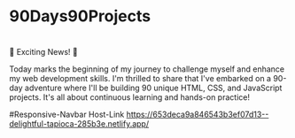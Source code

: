 # 90Days90Projects

#
🚀 Exciting News! 🚀

Today marks the beginning of my journey to challenge myself and enhance my web development skills. I'm thrilled to share that I've embarked on a 90-day adventure where I'll be building 90 unique HTML, CSS, and JavaScript projects. It's all about continuous learning and hands-on practice!

#Responsive-Navbar 
Host-Link https://653deca9a846543b3ef07d13--delightful-tapioca-285b3e.netlify.app/
